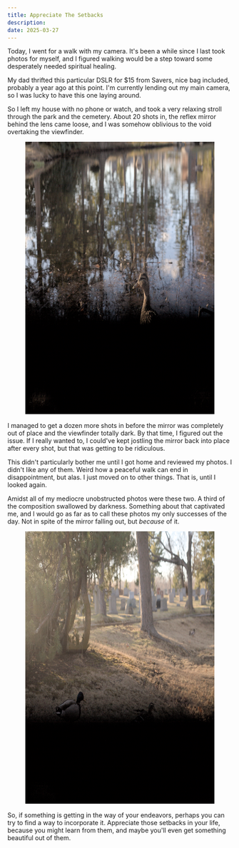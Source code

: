 ```yaml
---
title: Appreciate The Setbacks
description:
date: 2025-03-27
---
```


<span class="dc">T</span>oday, I went for a walk with my camera. It's been a while since I last took photos for myself, and I figured walking would be a step toward some desperately needed spiritual healing.

My dad thrifted this particular DSLR for $15 from Savers, nice bag included, probably a year ago at this point. I'm currently lending out my main camera, so I was lucky to have this one laying around.

So I left my house with no phone or watch, and took a very relaxing stroll through the park and the cemetery. About 20 shots in, the reflex mirror behind the lens came loose, and I was somehow oblivious to the void overtaking the viewfinder.

<figure class="bigimg"><img src="assets/setbacks/1.png" width="864" height="610.983"></figure>

I managed to get a dozen more shots in before the mirror was completely out of place and the viewfinder totally dark. By that time, I figured out the issue. If I really wanted to, I could've kept jostling the mirror back into place after every shot, but that was getting to be ridiculous.

This didn't particularly bother me until I got home and reviewed my photos. I didn't like any of them. Weird how a peaceful walk can end in disappointment, but alas. I just moved on to other things. That is, until I looked again.

Amidst all of my mediocre unobstructed photos were these two. A third of the composition swallowed by darkness. Something about that captivated me, and I would go as far as to call these photos my only successes of the day. Not in spite of the mirror falling out, but *because* of it.

<figure class="bigimg"><img src="assets/setbacks/2.png" width="864" height="610.983"></figure>

So, if something is getting in the way of your endeavors, perhaps you can try to find a way to incorporate it. Appreciate those setbacks in your life, because you might learn from them, and maybe you'll even get something beautiful out of them.
